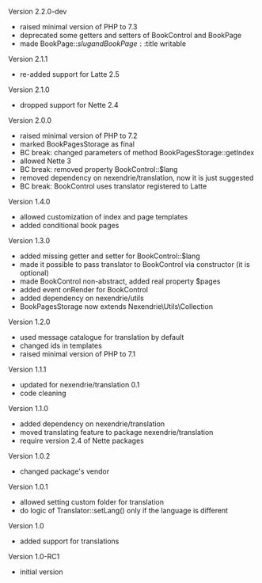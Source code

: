 Version 2.2.0-dev
- raised minimal version of PHP to 7.3
- deprecated some getters and setters of BookControl and BookPage
- made BookPage::$slug and BookPage::$title writable

Version 2.1.1
- re-added support for Latte 2.5

Version 2.1.0
- dropped support for Nette 2.4

Version 2.0.0
- raised minimal version of PHP to 7.2
- marked BookPagesStorage as final
- BC break: changed parameters of method BookPagesStorage::getIndex
- allowed Nette 3
- BC break: removed property BookControl::$lang
- removed dependency on nexendrie/translation, now it is just suggested
- BC break: BookControl uses translator registered to Latte

Version 1.4.0
- allowed customization of index and page templates
- added conditional book pages

Version 1.3.0
- added missing getter and setter for BookControl::$lang
- made it possible to pass translator to BookControl via constructor (it is optional)
- made BookControl non-abstract, added real property $pages
- added event onRender for BookControl
- added dependency on nexendrie/utils
- BookPagesStorage now extends Nexendrie\Utils\Collection

Version 1.2.0
- used message catalogue for translation by default
- changed ids in templates
- raised minimal version of PHP to 7.1

Version 1.1.1
- updated for nexendrie/translation 0.1
- code cleaning

Version 1.1.0
- added dependency on nexendrie/translation
- moved translating feature to package nexendrie/translation
- require version 2.4 of Nette packages

Version 1.0.2
- changed package's vendor

Version 1.0.1
- allowed setting custom folder for translation
- do logic of Translator::setLang() only if the language is different

Version 1.0
- added support for translations

Version 1.0-RC1
- initial version
